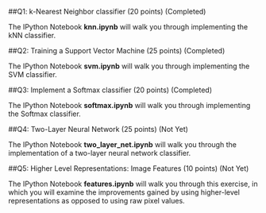 ##Q1: k-Nearest Neighbor classifier (20 points) (Completed)

The IPython Notebook **knn.ipynb** will walk you through implementing the kNN classifier.

##Q2: Training a Support Vector Machine (25 points) (Completed)

The IPython Notebook **svm.ipynb** will walk you through implementing the SVM classifier.

##Q3: Implement a Softmax classifier (20 points) (Completed)

The IPython Notebook **softmax.ipynb** will walk you through implementing the Softmax classifier.

##Q4: Two-Layer Neural Network (25 points) (Not Yet)

The IPython Notebook **two_layer_net.ipynb** will walk you through the implementation of a two-layer neural network classifier.

##Q5: Higher Level Representations: Image Features (10 points) (Not Yet)

The IPython Notebook **features.ipynb** will walk you through this exercise, in which you will examine the improvements gained by using higher-level representations as opposed to using raw pixel values.
